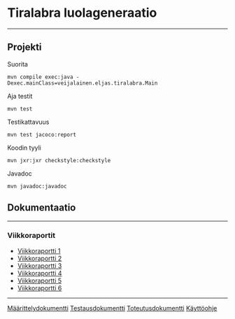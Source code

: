 
# Tiralabra luolageneraatio

---

## Projekti
Suorita 

``mvn compile exec:java -Dexec.mainClass=veijalainen.eljas.tiralabra.Main``

Aja testit

``mvn test``

Testikattavuus

``mvn test jacoco:report``

Koodin tyyli

``mvn jxr:jxr checkstyle:checkstyle``

Javadoc

``mvn javadoc:javadoc``

## Dokumentaatio

---
### Viikkoraportit
* [Viikkoraportti 1](doc/viikkoraportit/viikkoraportti_1.md)
* [Viikkoraportti 2](doc/viikkoraportit/viikkoraportti_2.md)
* [Viikkoraportti 3](doc/viikkoraportit/viikkoraportti_3.md)
* [Viikkoraportti 4](doc/viikkoraportit/viikkoraportti_4.md)
* [Viikkoraportti 5](doc/viikkoraportit/viikkoraportti_5.md)
* [Viikkoraportti 6](doc/viikkoraportit/viikkoraportti_6.md)

---
[Määrittelydokumentti](doc/Maarittely.md)
[Testausdokumentti](doc/Testaus.md)
[Toteutusdokumentti](doc/Toteutus.md)
[Käyttöohje](doc/Kayttoohje.md)
